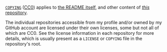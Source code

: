 [`COPYING`](https://github.com/EliahKagan)
([CC0](https://creativecommons.org/publicdomain/zero/1.0/)) applies to
[the README itself](README.md), and other content of
[*this* repository](https://github.com/EliahKagan/EliahKagan).

The individual repositories accessible from my profile and/or owned by my
GitHub account are licensed under their own licenses, some but not all of which
are CC0. See the license information in each repository for more details, which
is usually present as a `LICENSE` or `COPYING` file in the repository's root.
